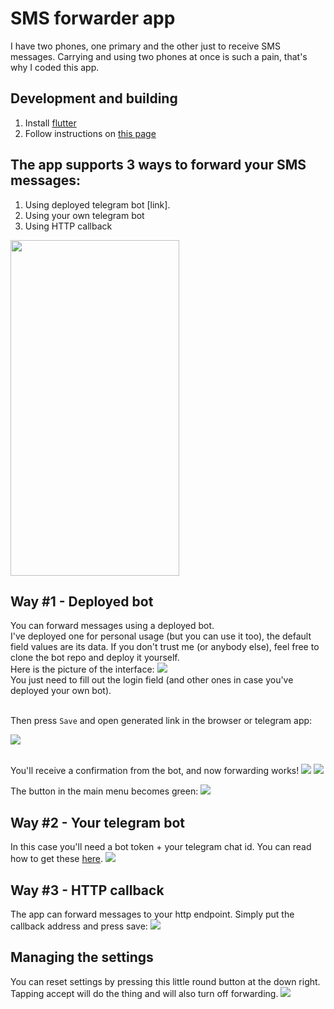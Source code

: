 # SMS forwarder app
I have two phones, one primary and the other just to receive SMS messages. Carrying and using two 
phones at once is such a pain, that's why I coded this app.

## Development and building 
1. Install [flutter](https://flutter.io/docs/get-started/install)
2. Follow instructions on [this page](https://flutter.io/docs/deployment/android)

## The app supports 3 ways to forward your SMS messages:
1. Using deployed telegram bot [link].
2. Using your own telegram bot
3. Using HTTP callback

<img src="screenshots/main_screen.jpg" width="270" height="537">


## Way #1 - Deployed bot
You can forward messages using a deployed bot.
<br>I've deployed one for personal usage (but you can use it too), the default field values are its data. 
If you don't trust me (or anybody else), feel free to clone the bot repo and deploy it yourself.
<br>Here is the picture of the interface:
![](screenshots/deployed_bot.jpg)
<br>You just need to fill out the login field (and other ones in case you've deployed your own bot).

<br>Then press `Save` and open generated link in the browser or telegram app:<p>
![](screenshots/deployed_bot_url.jpg)

<br>You'll receive a confirmation from the bot, and now forwarding works!
![](screenshots/confirmation.jpg)
![](screenshots/test_msg.jpg)

The button in the main menu becomes green:
![](screenshots/deployed_bot_success.jpg)


## Way #2 - Your telegram bot
In this case you'll need a bot token + your telegram chat id. 
You can read how to get these [here](https://core.telegram.org/bots).
![](screenshots/telegram_bot.jpg)


## Way #3 - HTTP callback
The app can forward messages to your http endpoint. Simply put the callback address and press save:
![](screenshots/http_callback.jpg)


## Managing the settings
You can reset settings by pressing this little round button at the down right. 
Tapping accept will do the thing and will also turn off forwarding.
![](screenshots/reset_settings_popup.jpg)
